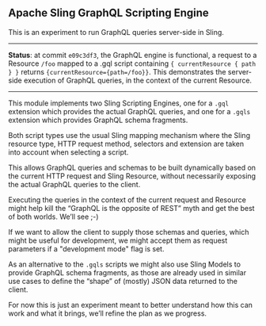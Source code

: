 Apache Sling GraphQL Scripting Engine
----

This is an experiment to run GraphQL queries server-side in Sling.

----

**Status**: at commit `e09c3df3`, the GraphQL engine is functional, 
a request to a Resource `/foo` mapped to a .gql script containing 
`{ currentResource { path } }` returns `{currentResource={path=/foo}}`.
This demonstrates the server-side execution of GraphQL queries, 
in the context of the current Resource.

----

This module implements two Sling Scripting Engines, one for a `.gql` extension which
provides the actual GraphQL queries, and one for a `.gqls` extension which
provides GraphQL schema fragments.

Both script types use the usual Sling mapping mechanism where the Sling
resource type, HTTP request method, selectors and extension are taken
into account when selecting a script.

This allows GraphQL queries and schemas to be built dynamically based on
the current HTTP request and Sling Resource, without necessarily exposing
the actual GraphQL queries to the client.

Executing the queries in the context of the current request and Resource
might help kill the “GraphQL is the opposite of REST” myth and get the
best of both worlds. We’ll see ;-)

If we want to allow the client to supply those schemas and queries, which
might be useful for development, we might accept them as request parameters
if a "development mode" flag is set.

As an alternative to the `.gqls` scripts we might also use Sling Models to
provide GraphQL schema fragments, as those are already used in similar
use cases to define the “shape” of (mostly) JSON data returned to the client.

For now this is just an experiment meant to better understand how this can 
work and what it brings, we’ll refine the plan as we progress.